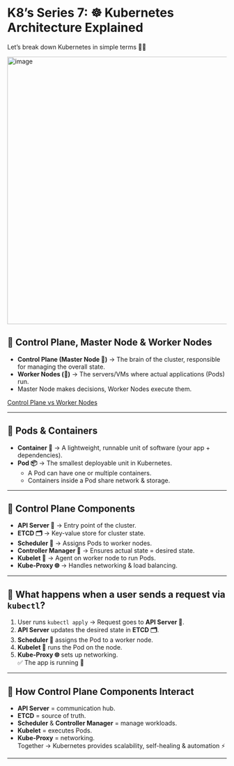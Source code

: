 # K8’s Series 7: ☸️ Kubernetes Architecture Explained
Let’s break down Kubernetes in simple terms 👨‍💻

<img width="1593" height="614" alt="image" src="https://github.com/user-attachments/assets/76e35429-46fe-446d-90f3-908d3f9f1dac" />

## 🔹 Control Plane, Master Node & Worker Nodes  
- **Control Plane (Master Node 🧠)** → The brain of the cluster, responsible for managing the overall state.  
- **Worker Nodes (💪)** → The servers/VMs where actual applications (Pods) run.  
- Master Node makes decisions, Worker Nodes execute them.  

[Control Plane vs Worker Nodes](https://kubernetes.io/images/docs/components-of-kubernetes.png)

---

## 🔹 Pods & Containers  
- **Container 🐳** → A lightweight, runnable unit of software (your app + dependencies).  
- **Pod 📦** → The smallest deployable unit in Kubernetes.  
   - A Pod can have one or multiple containers.  
   - Containers inside a Pod share network & storage.  



---

## 🔹 Control Plane Components  
- **API Server 📩** → Entry point of the cluster.  
- **ETCD 🗂️** → Key-value store for cluster state.  
- **Scheduler 📌** → Assigns Pods to worker nodes.  
- **Controller Manager 👀** → Ensures actual state = desired state.  
- **Kubelet 🤝** → Agent on worker node to run Pods.  
- **Kube-Proxy 🌐** → Handles networking & load balancing.  



---

## 🔹 What happens when a user sends a request via `kubectl`?  
1. User runs `kubectl apply` → Request goes to **API Server 📩**.  
2. **API Server** updates the desired state in **ETCD 🗂️**.  
3. **Scheduler 📌** assigns the Pod to a worker node.  
4. **Kubelet 🤝** runs the Pod on the node.  
5. **Kube-Proxy 🌐** sets up networking.  
✅ The app is running 🚀  



---

## 🔹 How Control Plane Components Interact  
- **API Server** = communication hub.  
- **ETCD** = source of truth.  
- **Scheduler** & **Controller Manager** = manage workloads.  
- **Kubelet** = executes Pods.  
- **Kube-Proxy** = networking.  
Together → Kubernetes provides scalability, self-healing & automation ⚡  



---

